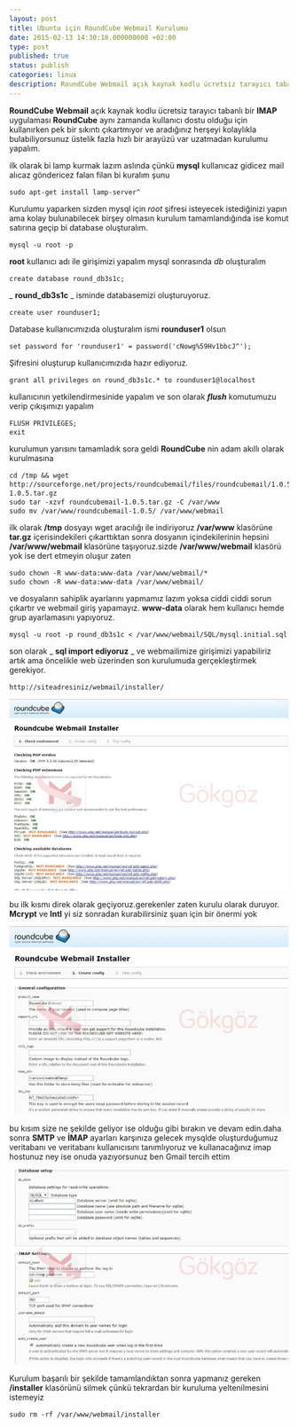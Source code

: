 ```yaml
---
layout: post
title: Ubuntu için RoundCube Webmail Kurulumu
date: 2015-02-13 14:30:18.000000000 +02:00
type: post
published: true
status: publish
categories: linux
description: RoundCube Webmail açık kaynak kodlu ücretsiz tarayıcı tabanlı bir IMAP uygulaması RoundCube aynı zamanda kullanıcı dostu olduğu için kullanırken
---
```

**RoundCube Webmail** açık kaynak kodlu ücretsiz tarayıcı tabanlı bir **IMAP** uygulaması **RoundCube** aynı zamanda kullanıcı dostu olduğu için kullanırken pek bir sıkıntı çıkartmıyor ve aradığınız herşeyi kolaylıkla bulabiliyorsunuz üstelik fazla hızlı bir arayüzü var uzatmadan kurulumu yapalım.

ilk olarak bi lamp kurmak lazım aslında çünkü **mysql** kullanıcaz gidicez mail alıcaz göndericez falan filan bi kuralım şunu

    sudo apt-get install lamp-server^

Kurulumu yaparken sizden mysql için _root_ şifresi isteyecek istediğinizi yapın ama kolay bulunabilecek birşey olmasın kurulum tamamlandığında ise komut satırına geçip bi database oluşturalım.

    mysql -u root -p

**root** kullanıcı adı ile girişimizi yapalım mysql sonrasında _db_ oluşturalım

    create database round_db3s1c;

_ **round\_db3s1c** _ isminde databasemizi oluşturuyoruz.

    create user rounduser1;

Database kullanıcımızıda oluşturalım ismi **rounduser1** olsun

    set password for 'rounduser1' = password('cNowg%59Hv1bbcJ^');

Şifresini oluşturup kullanıcımızıda hazır ediyoruz.

    grant all privileges on round_db3s1c.* to rounduser1@localhost

kullanıcının yetkilendirmesinide yapalım ve son olarak **_flush_** komutumuzu verip çıkışımızı yapalım

    FLUSH PRIVILEGES;
    exit

kurulumun yarısını tamamladık sora geldi **RoundCube** nin adam akıllı olarak kurulmasına

    cd /tmp && wget http://sourceforge.net/projects/roundcubemail/files/roundcubemail/1.0.5/roundcubemail-1.0.5.tar.gz
    sudo tar -xzvf roundcubemail-1.0.5.tar.gz -C /var/www
    sudo mv /var/www/roundcubemail-1.0.5/ /var/www/webmail

ilk olarak **/tmp** dosyayı wget aracılığı ile indiriyoruz **/var/www** klasörüne **tar.gz** içerisindekileri çıkarttıktan sonra dosyanın içindekilerinin hepsini **/var/www/webmail** klasörüne taşıyoruz.sizde **/var/www/webmail** klasörü yok ise dert etmeyin oluşur zaten

    sudo chown -R www-data:www-data /var/www/webmail/*
    sudo chown -R www-data:www-data /var/www/webmail/

ve dosyaların sahiplik ayarlarını yapmamız lazım yoksa ciddi ciddi sorun çıkartır ve webmail giriş yapamayız. **www-data** olarak hem kullanıcı hemde grup ayarlamasını yapıyoruz.

    mysql -u root -p round_db3s1c < /var/www/webmail/SQL/mysql.initial.sql

son olarak _ **sql import ediyoruz** _ ve webmailimize girişimizi yapabiliriz artık ama öncelikle web üzerinden son kurulumuda gerçekleştirmek gerekiyor.

    http://siteadresiniz/webmail/installer/

![roundcubegorsel1](/assets/roundcubegorsel1-e1423421892448.jpg)

bu ilk kısmı direk olarak geçiyoruz.gerekenler zaten kurulu olarak duruyor. **Mcrypt** ve **Intl** yi siz sonradan kurabilirsiniz şuan için bir önermi yok

![roundcubegorsel2](/assets/roundcubegorsel2-e1423422028293.jpg)

bu kısım size ne şekilde geliyor ise olduğu gibi bırakın ve devam edin.daha sonra **SMTP** ve **İMAP** ayarları karşınıza gelecek mysqlde oluşturduğumuz veritabanı ve veritabanı kullanıcısını tanımlıyoruz ve kullanacağınız imap hostunuz ney ise onuda yazıyorsunuz ben Gmail tercih ettim

![roundcubegorsel3](/assets/roundcubegorsel3-e1423422323343.jpg)

Kurulum başarılı bir şekilde tamamlandıktan sonra yapmanız gereken **/installer** klasörünü silmek çünkü tekrardan bir kuruluma yeltenilmesini istemeyiz

    sudo rm -rf /var/www/webmail/installer
